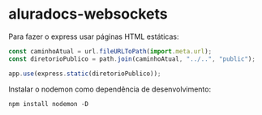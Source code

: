 # aluradocs-websockets

Para fazer o express usar páginas HTML estáticas:

```js
const caminhoAtual = url.fileURLToPath(import.meta.url);
const diretorioPublico = path.join(caminhoAtual, "../..", "public");

app.use(express.static(diretorioPublico));

```
Instalar o nodemon como dependência de desenvolvimento:

```
npm install nodemon -D
```
